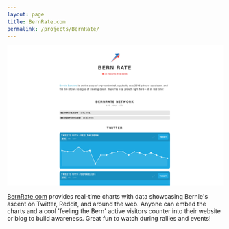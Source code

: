 ```yaml
---
layout: page
title: BernRate.com
permalink: /projects/BernRate/
---
```


<img src="/img/bernrate.png" alt="BernRate" />

[BernRate.com](http://bernrate.com) provides real-time charts with data showcasing Bernie's ascent on Twitter, Reddit, and around the web. Anyone can embed the charts and a cool 'feeling the Bern' active visitors counter into their website or blog to build awareness. Great fun to watch during rallies and events!